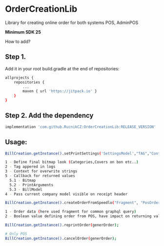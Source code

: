 # OrderCreationLib

Library for creating online order for both systems POS, AdminPOS

**Minimum SDK 25**

How to add?

## Step 1.

Add it in your root build.gradle at the end of repositories:
```bash
allprojects {
	repositories {
		...
		maven { url 'https://jitpack.io' }
	}
}
```


## Step 2. Add the dependency
```bash
implementation 'com.github.RucnikCZ:OrderCreationLib:RELEASE_VERSION'

```

## Usage:

```bash
BillCreation.getInstance().setPrintSettings('SettingsModel',"TAG","Context","Callback","CompanyModel")

1 - Define final bitmap look (Categories,Covers on bon etc..)
2 - Tag appered in logs
3 - Context for overwrite strings
5 - Callback for returned values
  5.1 - Bitmap
  5.2 - PrintArguments
  5.3 - BillModel
4 - Pass current company model visible on receipt header

BillCreation.getInstance().createOrderFromSpeedlo("Fragment", "PosOrder")

1 - Order data (here used fragment for common graphql query)
2 - Boolean value defining order from POS, have impact on returning values

BillCreation.getInstance().reprintOrder(generOrder);

# Only POS
BillCreation.getInstance().cancelOrder(generOrder);
  

```
